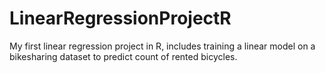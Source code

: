 # LinearRegressionProjectR
My first linear regression project in R, includes training a linear model on a bikesharing dataset to predict count of rented bicycles.
